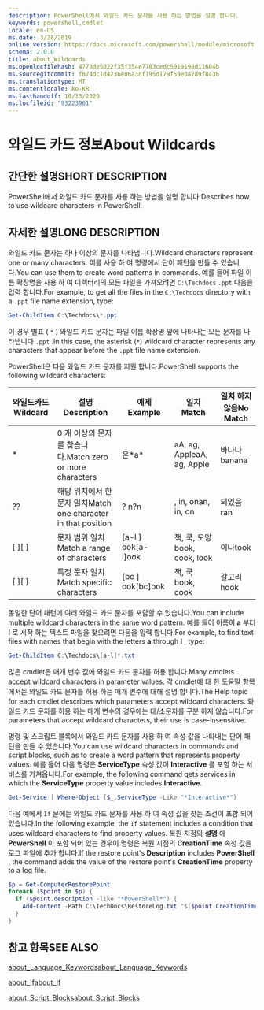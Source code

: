 ```yaml
---
description: PowerShell에서 와일드 카드 문자를 사용 하는 방법을 설명 합니다.
keywords: powershell,cmdlet
Locale: en-US
ms.date: 3/28/2019
online version: https://docs.microsoft.com/powershell/module/microsoft.powershell.core/about/about_wildcards?view=powershell-7.1&WT.mc_id=ps-gethelp
schema: 2.0.0
title: about_Wildcards
ms.openlocfilehash: 4778de5022f35f354e7783cedc5019198d11604b
ms.sourcegitcommit: f874dc1d4236e06a3df195d179f59e0a7d9f8436
ms.translationtype: MT
ms.contentlocale: ko-KR
ms.lasthandoff: 10/13/2020
ms.locfileid: "93223961"
---
```

# <a name="about-wildcards"></a><span data-ttu-id="751a7-104">와일드 카드 정보</span><span class="sxs-lookup"><span data-stu-id="751a7-104">About Wildcards</span></span>

## <a name="short-description"></a><span data-ttu-id="751a7-105">간단한 설명</span><span class="sxs-lookup"><span data-stu-id="751a7-105">SHORT DESCRIPTION</span></span>

<span data-ttu-id="751a7-106">PowerShell에서 와일드 카드 문자를 사용 하는 방법을 설명 합니다.</span><span class="sxs-lookup"><span data-stu-id="751a7-106">Describes how to use wildcard characters in PowerShell.</span></span>

## <a name="long-description"></a><span data-ttu-id="751a7-107">자세한 설명</span><span class="sxs-lookup"><span data-stu-id="751a7-107">LONG DESCRIPTION</span></span>

<span data-ttu-id="751a7-108">와일드 카드 문자는 하나 이상의 문자를 나타냅니다.</span><span class="sxs-lookup"><span data-stu-id="751a7-108">Wildcard characters represent one or many characters.</span></span> <span data-ttu-id="751a7-109">이를 사용 하 여 명령에서 단어 패턴을 만들 수 있습니다.</span><span class="sxs-lookup"><span data-stu-id="751a7-109">You can use them to create word patterns in commands.</span></span> <span data-ttu-id="751a7-110">예를 들어 파일 이름 확장명을 사용 하 여 디렉터리의 모든 파일을 가져오려면 `C:\Techdocs` `.ppt` 다음을 입력 합니다.</span><span class="sxs-lookup"><span data-stu-id="751a7-110">For example, to get all the files in the `C:\Techdocs` directory with a `.ppt` file name extension, type:</span></span>

```powershell
Get-ChildItem C:\Techdocs\*.ppt
```

<span data-ttu-id="751a7-111">이 경우 별표 ( `*` ) 와일드 카드 문자는 파일 이름 확장명 앞에 나타나는 모든 문자를 나타냅니다 `.ppt` .</span><span class="sxs-lookup"><span data-stu-id="751a7-111">In this case, the asterisk (`*`) wildcard character represents any characters that appear before the `.ppt` file name extension.</span></span>

<span data-ttu-id="751a7-112">PowerShell은 다음 와일드 카드 문자를 지원 합니다.</span><span class="sxs-lookup"><span data-stu-id="751a7-112">PowerShell supports the following wildcard characters:</span></span>

|<span data-ttu-id="751a7-113">와일드카드</span><span class="sxs-lookup"><span data-stu-id="751a7-113">Wildcard</span></span>|<span data-ttu-id="751a7-114">설명</span><span class="sxs-lookup"><span data-stu-id="751a7-114">Description</span></span>               |<span data-ttu-id="751a7-115">예제</span><span class="sxs-lookup"><span data-stu-id="751a7-115">Example</span></span> |<span data-ttu-id="751a7-116">일치</span><span class="sxs-lookup"><span data-stu-id="751a7-116">Match</span></span>        |<span data-ttu-id="751a7-117">일치 하지 않음</span><span class="sxs-lookup"><span data-stu-id="751a7-117">No Match</span></span>|
|--------|--------------------------|--------|-------------|--------|
|\*      |<span data-ttu-id="751a7-118">0 개 이상의 문자를 찾습니다.</span><span class="sxs-lookup"><span data-stu-id="751a7-118">Match zero or more characters</span></span> | <span data-ttu-id="751a7-119">은\*</span><span class="sxs-lookup"><span data-stu-id="751a7-119">a\*</span></span>  | <span data-ttu-id="751a7-120">aA, ag, Apple</span><span class="sxs-lookup"><span data-stu-id="751a7-120">aA, ag, Apple</span></span> | <span data-ttu-id="751a7-121">바나나</span><span class="sxs-lookup"><span data-stu-id="751a7-121">banana</span></span> |
|<span data-ttu-id="751a7-122">?</span><span class="sxs-lookup"><span data-stu-id="751a7-122">?</span></span>       |<span data-ttu-id="751a7-123">해당 위치에서 한 문자 일치</span><span class="sxs-lookup"><span data-stu-id="751a7-123">Match one character in that position</span></span> | <span data-ttu-id="751a7-124">? n</span><span class="sxs-lookup"><span data-stu-id="751a7-124">?n</span></span> | <span data-ttu-id="751a7-125">, in, on</span><span class="sxs-lookup"><span data-stu-id="751a7-125">an, in, on</span></span> | <span data-ttu-id="751a7-126">되었음</span><span class="sxs-lookup"><span data-stu-id="751a7-126">ran</span></span> |
|<span data-ttu-id="751a7-127">\[ \]</span><span class="sxs-lookup"><span data-stu-id="751a7-127">\[ \]</span></span>   |<span data-ttu-id="751a7-128">문자 범위 일치</span><span class="sxs-lookup"><span data-stu-id="751a7-128">Match a range of characters</span></span> | <span data-ttu-id="751a7-129">\[a-l \] ook</span><span class="sxs-lookup"><span data-stu-id="751a7-129">\[a-l\]ook</span></span> | <span data-ttu-id="751a7-130">책, 쿡, 모양</span><span class="sxs-lookup"><span data-stu-id="751a7-130">book, cook, look</span></span> | <span data-ttu-id="751a7-131">이나</span><span class="sxs-lookup"><span data-stu-id="751a7-131">took</span></span> |
|<span data-ttu-id="751a7-132">\[ \]</span><span class="sxs-lookup"><span data-stu-id="751a7-132">\[ \]</span></span>   |<span data-ttu-id="751a7-133">특정 문자 일치</span><span class="sxs-lookup"><span data-stu-id="751a7-133">Match specific characters</span></span> | <span data-ttu-id="751a7-134">\[bc \] ook</span><span class="sxs-lookup"><span data-stu-id="751a7-134">\[bc\]ook</span></span> | <span data-ttu-id="751a7-135">책, 쿡</span><span class="sxs-lookup"><span data-stu-id="751a7-135">book, cook</span></span> | <span data-ttu-id="751a7-136">갈고리</span><span class="sxs-lookup"><span data-stu-id="751a7-136">hook</span></span> |

<span data-ttu-id="751a7-137">동일한 단어 패턴에 여러 와일드 카드 문자를 포함할 수 있습니다.</span><span class="sxs-lookup"><span data-stu-id="751a7-137">You can include multiple wildcard characters in the same word pattern.</span></span> <span data-ttu-id="751a7-138">예를 들어 이름이 **a** 부터 **l** 로 시작 하는 텍스트 파일을 찾으려면 다음을 입력 합니다.</span><span class="sxs-lookup"><span data-stu-id="751a7-138">For example, to find text files with names that begin with the letters **a** through **l** , type:</span></span>

```powershell
Get-ChildItem C:\Techdocs\[a-l]*.txt
```

<span data-ttu-id="751a7-139">많은 cmdlet은 매개 변수 값에 와일드 카드 문자를 허용 합니다.</span><span class="sxs-lookup"><span data-stu-id="751a7-139">Many cmdlets accept wildcard characters in parameter values.</span></span> <span data-ttu-id="751a7-140">각 cmdlet에 대 한 도움말 항목에서는 와일드 카드 문자를 허용 하는 매개 변수에 대해 설명 합니다.</span><span class="sxs-lookup"><span data-stu-id="751a7-140">The Help topic for each cmdlet describes which parameters accept wildcard characters.</span></span> <span data-ttu-id="751a7-141">와일드 카드 문자를 허용 하는 매개 변수의 경우에는 대/소문자를 구분 하지 않습니다.</span><span class="sxs-lookup"><span data-stu-id="751a7-141">For parameters that accept wildcard characters, their use is case-insensitive.</span></span>

<span data-ttu-id="751a7-142">명령 및 스크립트 블록에서 와일드 카드 문자를 사용 하 여 속성 값을 나타내는 단어 패턴을 만들 수 있습니다.</span><span class="sxs-lookup"><span data-stu-id="751a7-142">You can use wildcard characters in commands and script blocks, such as to create a word pattern that represents property values.</span></span> <span data-ttu-id="751a7-143">예를 들어 다음 명령은 **ServiceType** 속성 값이 **Interactive** 를 포함 하는 서비스를 가져옵니다.</span><span class="sxs-lookup"><span data-stu-id="751a7-143">For example, the following command gets services in which the **ServiceType** property value includes **Interactive**.</span></span>

```powershell
Get-Service | Where-Object {$_.ServiceType -Like "*Interactive*"}
```

<span data-ttu-id="751a7-144">다음 예에서 `If` 문에는 와일드 카드 문자를 사용 하 여 속성 값을 찾는 조건이 포함 되어 있습니다.</span><span class="sxs-lookup"><span data-stu-id="751a7-144">In the following example, the `If` statement includes a condition that uses wildcard characters to find property values.</span></span> <span data-ttu-id="751a7-145">복원 지점의 **설명** 에 **PowerShell** 이 포함 되어 있는 경우이 명령은 복원 지점의 **CreationTime** 속성 값을 로그 파일에 추가 합니다.</span><span class="sxs-lookup"><span data-stu-id="751a7-145">If the restore point's **Description** includes **PowerShell** , the command adds the value of the restore point's **CreationTime** property to a log file.</span></span>

```powershell
$p = Get-ComputerRestorePoint
foreach ($point in $p) {
  if ($point.description -like "*PowerShell*") {
    Add-Content -Path C:\TechDocs\RestoreLog.txt "$($point.CreationTime)"
  }
}
```

## <a name="see-also"></a><span data-ttu-id="751a7-146">참고 항목</span><span class="sxs-lookup"><span data-stu-id="751a7-146">SEE ALSO</span></span>

[<span data-ttu-id="751a7-147">about_Language_Keywords</span><span class="sxs-lookup"><span data-stu-id="751a7-147">about_Language_Keywords</span></span>](about_Language_Keywords.md)

[<span data-ttu-id="751a7-148">about_If</span><span class="sxs-lookup"><span data-stu-id="751a7-148">about_If</span></span>](about_If.md)

[<span data-ttu-id="751a7-149">about_Script_Blocks</span><span class="sxs-lookup"><span data-stu-id="751a7-149">about_Script_Blocks</span></span>](about_Script_Blocks.md)

